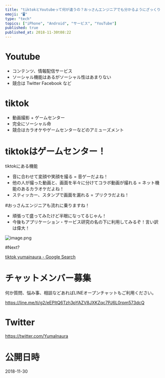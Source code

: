 ```yaml
---
title: "tiktokとYoutubeって何が違うの？おっさんエンジニアでも分かるようにざっくり説明。"
emoji: "🖥"
type: "tech"
topics: ["iPhone", "Android", "サービス", "YouTube"]
published: true
published_at: 2018-11-30t08:22
---
```


# Youtube

- コンテンツ、情報配信サービス
- ソーシャル機能はあるがソーシャル性はあまりない
- 競合は Twitter Facebook など

# tiktok

- 動画撮影 + ゲームセンター
- 完全にソーシャル命
- 競合はカラオケやゲームセンターなどのアミューズメント

# tiktokはゲームセンター！

tiktokにある機能

- 音に合わせて変顔や笑顔を撮る = 音ゲーだよね！
- 他の人が撮った動画と、画面を半々に分けてコラボ動画が撮れる = ネット機能のあるカラオケだよね！
- スティッカー、スタンプで画面を漏れる = プリクラだよね！

#おっさんエンジニアも流れに乗りますね！

- 頑張って盛ってみたけど半眼になってるじゃん！
- 今後もアプリケーション・サービス研究の名の下に利用してみるぞ！言い訳は偉大！

![image.png](https://qiita-image-store.s3.amazonaws.com/0/89618/bdbe1610-e9b9-b06f-20f0-3e5c53e2e604.png)

#Next?

[tiktok yumainaura - Google Search](https://www.google.co.jp/search?q=tiktok+yumainaura&oq=tiktok+yumainaura&aqs=chrome..69i57j69i60l3.3593j0j7&sourceid=chrome&ie=UTF-8)








<!-- Update From Qiita API -->

# チャットメンバー募集


何か質問、悩み事、相談などあればLINEオープンチャットもご利用ください。

https://line.me/ti/g2/eEPltQ6Tzh3pYAZV8JXKZqc7PJ6L0rpm573dcQ





# Twitter


https://twitter.com/YumaInaura


<!-- Update From Qiita API -->



# 公開日時

2018-11-30
